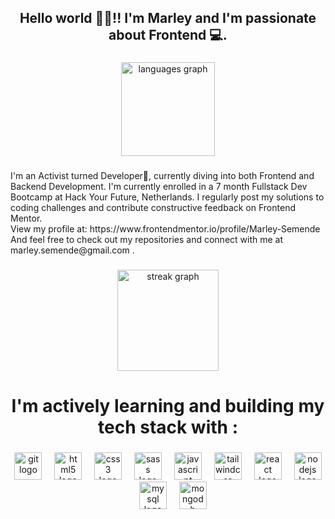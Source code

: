 <h2 align="center">Hello world 👋🏿!! I'm Marley and I'm passionate about Frontend 💻.</h2>

###

<div align="center">
  <img src="https://github-readme-stats.vercel.app/api/top-langs?username=marley-semende&locale=en&hide_title=false&layout=compact&card_width=320&langs_count=8&theme=github_dark&hide_border=true" height="150" alt="languages graph"  />
</div>

###

<p align="left">I'm an Activist turned Developer🚀, currently diving into both Frontend and Backend Development. I'm currently enrolled in a 7 month Fullstack Dev Bootcamp at Hack Your Future, Netherlands. I regularly post my solutions to coding challenges and contribute constructive feedback on Frontend Mentor. <br>View my profile at: https://www.frontendmentor.io/profile/Marley-Semende  <br> And feel free to check out my repositories and connect with me at marley.semende@gmail.com .</p>

###

<div align="center">
  <img src="https://streak-stats.demolab.com?user=marley-semende&locale=en&mode=weekly&theme=github_dark&hide_border=true&border_radius=5&order=3" height="162" alt="streak graph"  />
</div>

###

<h1 align="center">I'm actively learning and building my tech stack  with :</h1>

###

<div align="center">
  <img src="https://cdn.jsdelivr.net/gh/devicons/devicon/icons/git/git-original.svg" height="44" alt="git logo"  />
  <img width="12" />
  <img src="https://cdn.jsdelivr.net/gh/devicons/devicon/icons/html5/html5-original.svg" height="44" alt="html5 logo"  />
  <img width="12" />
  <img src="https://cdn.jsdelivr.net/gh/devicons/devicon/icons/css3/css3-original.svg" height="44" alt="css3 logo"  />
  <img width="12" />
  <img src="https://cdn.jsdelivr.net/gh/devicons/devicon/icons/sass/sass-original.svg" height="44" alt="sass logo"  />
  <img width="12" />
  <img src="https://cdn.simpleicons.org/javascript/F7DF1E" height="44" alt="javascript logo"  />
  <img width="12" />
  <img src="https://cdn.simpleicons.org/tailwindcss/06B6D4" height="44" alt="tailwindcss logo"  />
  <img width="12" />
  <img src="https://cdn.jsdelivr.net/gh/devicons/devicon/icons/react/react-original-wordmark.svg" height="44" alt="react logo"  />
  <img width="12" />
  <img src="https://cdn.simpleicons.org/nodedotjs/339933" height="44" alt="nodejs logo"  />
  <img width="12" />
  <img src="https://cdn.jsdelivr.net/gh/devicons/devicon/icons/mysql/mysql-original-wordmark.svg" height="44" alt="mysql logo"  />
  <img width="12" />
  <img src="https://cdn.jsdelivr.net/gh/devicons/devicon/icons/mongodb/mongodb-plain-wordmark.svg" height="44" alt="mongodb logo"  />
</div>

###
